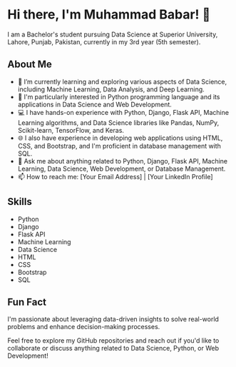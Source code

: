 # Hi there, I'm Muhammad Babar! 👋

I am a Bachelor's student pursuing Data Science at Superior University, Lahore, Punjab, Pakistan, currently in my 3rd year (5th semester).

## About Me
- 🌱 I’m currently learning and exploring various aspects of Data Science, including Machine Learning, Data Analysis, and Deep Learning.
- 🔭 I'm particularly interested in Python programming language and its applications in Data Science and Web Development.
- 💻 I have hands-on experience with Python, Django, Flask API, Machine Learning algorithms, and Data Science libraries like Pandas, NumPy, Scikit-learn, TensorFlow, and Keras.
- 🌐 I also have experience in developing web applications using HTML, CSS, and Bootstrap, and I'm proficient in database management with SQL.
- 💬 Ask me about anything related to Python, Django, Flask API, Machine Learning, Data Science, Web Development, or Database Management.
- 📫 How to reach me: [Your Email Address] | [Your LinkedIn Profile]


## Skills
- Python
- Django
- Flask API
- Machine Learning
- Data Science
- HTML
- CSS
- Bootstrap
- SQL

## Fun Fact
I'm passionate about leveraging data-driven insights to solve real-world problems and enhance decision-making processes.

Feel free to explore my GitHub repositories and reach out if you'd like to collaborate or discuss anything related to Data Science, Python, or Web Development!
